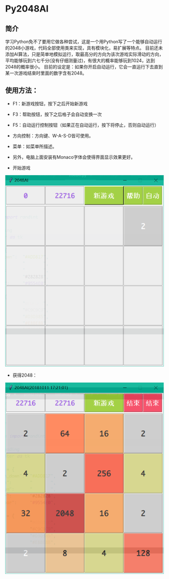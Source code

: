 # Py2048AI

## 简介
学习Python免不了要用它做各种尝试，这是一个用Python写了一个能够自动运行的2048小游戏，代码全部使用类来实现，具有模块化，易扩展等特点。
目前还未添加AI算法，只是简单地模拟运行，取最高分的方向为该次游戏实际滑动的方向，平均能够玩到六七千分(没有仔细测量过)，有很大的概率能够玩到1024，达到2048的概率很小。
目前的设定是：如果你开启自动运行，它会一直运行下去直到某一次游戏结束时里面的数字含有2048。

## 使用方法：
* F1：新游戏按钮，按下之后开始新游戏
* F3：帮助按钮，按下之后格子会自动变换一次
* F5：自动运行控制按钮（如果正在自动运行，按下将停止，否则自动运行）

* 方向控制：方向键、W-A-S-D皆可使用。
* 菜单：如菜单所描述。
* 另外，电脑上面安装有Monaco字体会使得界面显示效果更好。

* 开始游戏

![2048start](2048start.png)

* 获得2048：

![2048won](2048won.png)
